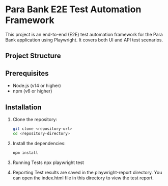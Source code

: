 # Para Bank E2E Test Automation Framework

This project is an end-to-end (E2E) test automation framework for the Para Bank application using Playwright. It covers both UI and API test scenarios.

## Project Structure


## Prerequisites

- Node.js (v14 or higher)
- npm (v6 or higher)

## Installation

1. Clone the repository:
   ```sh
   git clone <repository-url>
   cd <repository-directory>

2. Install the dependencies:
   ```sh
   npm install

4. Running Tests
   npx playwright test

5. Reporting
Test results are saved in the playwright-report directory. You can open the index.html file in this directory to view the test report.
